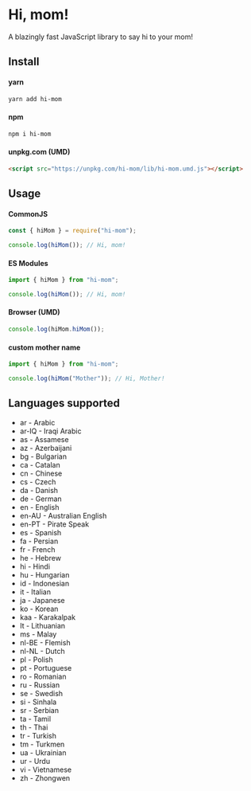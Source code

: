 # Hi, mom!

A blazingly fast JavaScript library to say hi to your mom!

## Install

#### yarn

```bash
yarn add hi-mom
```

#### npm

```bash
npm i hi-mom
```

#### unpkg.com (UMD)

```html
<script src="https://unpkg.com/hi-mom/lib/hi-mom.umd.js"></script>
```

## Usage

#### CommonJS

```javascript
const { hiMom } = require("hi-mom");

console.log(hiMom()); // Hi, mom!
```

#### ES Modules

```javascript
import { hiMom } from "hi-mom";

console.log(hiMom()); // Hi, mom!
```

#### Browser (UMD)

```javascript
console.log(hiMom.hiMom());
```

#### custom mother name

```javascript
import { hiMom } from "hi-mom";

console.log(hiMom("Mother")); // Hi, Mother!
```

## Languages supported

- ar - Arabic
- ar-IQ - Iraqi Arabic
- as - Assamese
- az - Azerbaijani
- bg - Bulgarian
- ca - Catalan
- cn - Chinese
- cs - Czech
- da - Danish
- de - German
- en - English
- en-AU - Australian English
- en-PT - Pirate Speak
- es - Spanish
- fa - Persian
- fr - French
- he - Hebrew
- hi - Hindi
- hu - Hungarian
- id - Indonesian
- it - Italian
- ja - Japanese
- ko - Korean
- kaa - Karakalpak
- lt - Lithuanian
- ms - Malay
- nl-BE - Flemish
- nl-NL - Dutch
- pl - Polish
- pt - Portuguese
- ro - Romanian
- ru - Russian
- se - Swedish
- si - Sinhala
- sr - Serbian
- ta - Tamil
- th - Thai
- tr - Turkish
- tm - Turkmen
- ua - Ukrainian
- ur - Urdu
- vi - Vietnamese
- zh - Zhongwen
